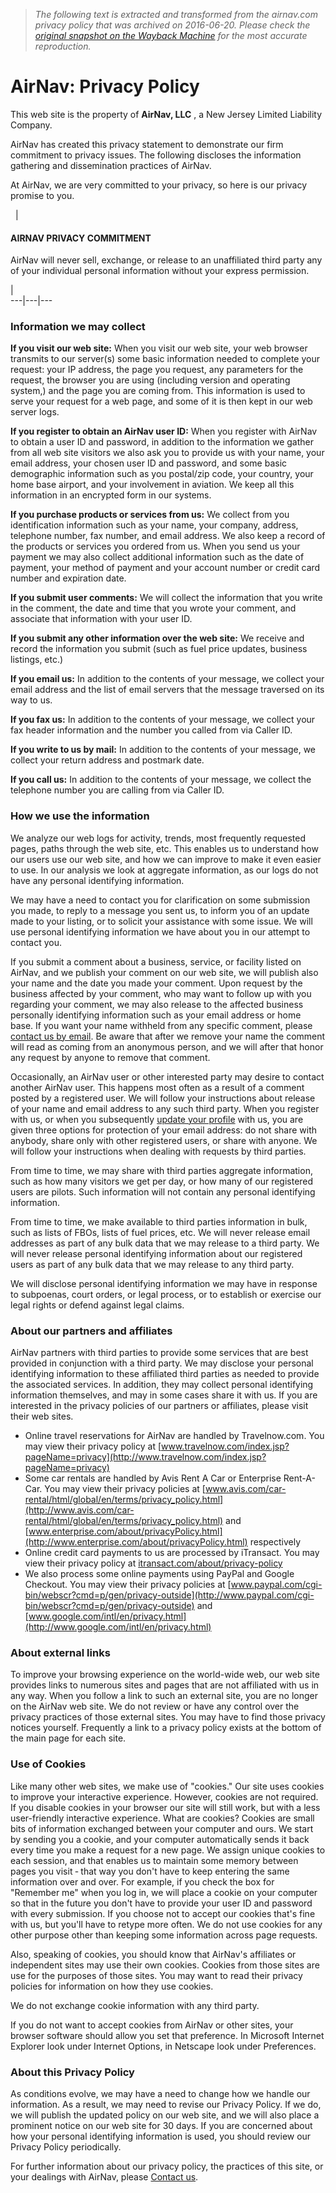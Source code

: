 > *The following text is extracted and transformed from the airnav.com privacy policy that was archived on 2016-06-20. Please check the [original snapshot on the Wayback Machine](https://web.archive.org/web/20160620061605id_/http%3A//www.airnav.com/info/privacy.html) for the most accurate reproduction.*

# AirNav: Privacy Policy

This web site is the property of **AirNav, LLC** , a New Jersey Limited Liability Company.

AirNav has created this privacy statement to demonstrate our firm commitment to privacy issues. The following discloses the information gathering and dissemination practices of AirNav.

At AirNav, we are very committed to your privacy, so here is our privacy promise to you.

  | 

#### AIRNAV PRIVACY COMMITMENT

AirNav will never sell, exchange, or release to an unaffiliated third party any of your individual personal information without your express permission. 

|    
---|---|---  
  
### Information we may collect

**If you visit our web site:** When you visit our web site, your web browser transmits to our server(s) some basic information needed to complete your request: your IP address, the page you request, any parameters for the request, the browser you are using (including version and operating system,) and the page you are coming from. This information is used to serve your request for a web page, and some of it is then kept in our web server logs.

**If you register to obtain an AirNav user ID:** When you register with AirNav to obtain a user ID and password, in addition to the information we gather from all web site visitors we also ask you to provide us with your name, your email address, your chosen user ID and password, and some basic demographic information such as you postal/zip code, your country, your home base airport, and your involvement in aviation. We keep all this information in an encrypted form in our systems.

**If you purchase products or services from us:** We collect from you identification information such as your name, your company, address, telephone number, fax number, and email address. We also keep a record of the products or services you ordered from us. When you send us your payment we may also collect additional information such as the date of payment, your method of payment and your account number or credit card number and expiration date.

**If you submit user comments:** We will collect the information that you write in the comment, the date and time that you wrote your comment, and associate that information with your user ID.

**If you submit any other information over the web site:** We receive and record the information you submit (such as fuel price updates, business listings, etc.)

**If you email us:** In addition to the contents of your message, we collect your email address and the list of email servers that the message traversed on its way to us.

**If you fax us:** In addition to the contents of your message, we collect your fax header information and the number you called from via Caller ID.

**If you write to us by mail:** In addition to the contents of your message, we collect your return address and postmark date.

**If you call us:** In addition to the contents of your message, we collect the telephone number you are calling from via Caller ID.

### How we use the information

We analyze our web logs for activity, trends, most frequently requested pages, paths through the web site, etc. This enables us to understand how our users use our web site, and how we can improve to make it even easier to use. In our analysis we look at aggregate information, as our logs do not have any personal identifying information.

We may have a need to contact you for clarification on some submission you made, to reply to a message you sent us, to inform you of an update made to your listing, or to solicit your assistance with some issue. We will use personal identifying information we have about you in our attempt to contact you.

If you submit a comment about a business, service, or facility listed on AirNav, and we publish your comment on our web site, we will publish also your name and the date you made your comment. Upon request by the business affected by your comment, who may want to follow up with you regarding your comment, we may also release to the affected business personally identifying information such as your email address or home base. If you want your name withheld from any specific comment, please [contact us by email](https://web.archive.org/web/20160620061605id_/http%3A//www.airnav.com/info/contact.html). Be aware that after we remove your name the comment will read as coming from an anonymous person, and we will after that honor any request by anyone to remove that comment.

Occasionally, an AirNav user or other interested party may desire to contact another AirNav user. This happens most often as a result of a comment posted by a registered user. We will follow your instructions about release of your name and email address to any such third party. When you register with us, or when you subsequently [update your profile](https://web.archive.org/cgi-bin/update-user-profile) with us, you are given three options for protection of your email address: do not share with anybody, share only with other registered users, or share with anyone. We will follow your instructions when dealing with requests by third parties.

From time to time, we may share with third parties aggregate information, such as how many visitors we get per day, or how many of our registered users are pilots. Such information will not contain any personal identifying information.

From time to time, we make available to third parties information in bulk, such as lists of FBOs, lists of fuel prices, etc. We will never release email addresses as part of any bulk data that we may release to a third party. We will never release personal identifying information about our registered users as part of any bulk data that we may release to any third party.

We will disclose personal identifying information we may have in response to subpoenas, court orders, or legal process, or to establish or exercise our legal rights or defend against legal claims.

### About our partners and affiliates

AirNav partners with third parties to provide some services that are best provided in conjunction with a third party. We may disclose your personal identifying information to these affiliated third parties as needed to provide the associated services. In addition, they may collect personal identifying information themselves, and may in some cases share it with us. If you are interested in the privacy policies of our partners or affiliates, please visit their web sites. 

  * Online travel reservations for AirNav are handled by Travelnow.com. You may view their privacy policy at [www.travelnow.com/index.jsp?pageName=privacy](http://www.travelnow.com/index.jsp?pageName=privacy)
  * Some car rentals are handled by Avis Rent A Car or Enterprise Rent-A-Car. You may view their privacy policies at [www.avis.com/car-rental/html/global/en/terms/privacy_policy.html](http://www.avis.com/car-rental/html/global/en/terms/privacy_policy.html) and [www.enterprise.com/about/privacyPolicy.html](http://www.enterprise.com/about/privacyPolicy.html) respectively
  * Online credit card payments to us are processed by iTransact. You may view their privacy policy at [itransact.com/about/privacy-policy](http://itransact.com/about/privacy-policy/)
  * We also process some online payments using PayPal and Google Checkout. You may view their privacy policies at [www.paypal.com/cgi-bin/webscr?cmd=p/gen/privacy-outside](http://www.paypal.com/cgi-bin/webscr?cmd=p/gen/privacy-outside) and [www.google.com/intl/en/privacy.html](http://www.google.com/intl/en/privacy.html)



### About external links

To improve your browsing experience on the world-wide web, our web site provides links to numerous sites and pages that are not affiliated with us in any way. When you follow a link to such an external site, you are no longer on the AirNav web site. We do not review or have any control over the privacy practices of those external sites. You may have to find those privacy notices yourself. Frequently a link to a privacy policy exists at the bottom of the main page for each site.

### Use of Cookies

Like many other web sites, we make use of "cookies." Our site uses cookies to improve your interactive experience. However, cookies are not required. If you disable cookies in your browser our site will still work, but with a less user-friendly interactive experience. What are cookies? Cookies are small bits of information exchanged between your computer and ours. We start by sending you a cookie, and your computer automatically sends it back every time you make a request for a new page. We assign unique cookies to each session, and that enables us to maintain some memory between pages you visit ‐ that way you don't have to keep entering the same information over and over. For example, if you check the box for "Remember me" when you log in, we will place a cookie on your computer so that in the future you don't have to provide your user ID and password with every submission. If you choose not to accept our cookies that's fine with us, but you'll have to retype more often. We do not use cookies for any other purpose other than keeping some information across page requests.

Also, speaking of cookies, you should know that AirNav's affiliates or independent sites may use their own cookies. Cookies from those sites are use for the purposes of those sites. You may want to read their privacy policies for information on how they use cookies.

We do not exchange cookie information with any third party.

If you do not want to accept cookies from AirNav or other sites, your browser software should allow you set that preference. In Microsoft Internet Explorer look under Internet Options, in Netscape look under Preferences. 

### About this Privacy Policy

As conditions evolve, we may have a need to change how we handle our information. As a result, we may need to revise our Privacy Policy. If we do, we will publish the updated policy on our web site, and we will also place a prominent notice on our web site for 30 days. If you are concerned about how your personal identifying information is used, you should review our Privacy Policy periodically.

For further information about our privacy policy, the practices of this site, or your dealings with AirNav, please [Contact us](https://web.archive.org/web/20160620061605id_/http%3A//www.airnav.com/info/contact.html). 

